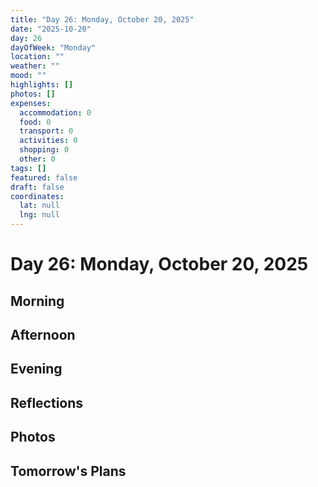 ```yaml
---
title: "Day 26: Monday, October 20, 2025"
date: "2025-10-20"
day: 26
dayOfWeek: "Monday"
location: ""
weather: ""
mood: ""
highlights: []
photos: []
expenses:
  accommodation: 0
  food: 0
  transport: 0
  activities: 0
  shopping: 0
  other: 0
tags: []
featured: false
draft: false
coordinates:
  lat: null
  lng: null
---
```


# Day 26: Monday, October 20, 2025

## Morning

## Afternoon

## Evening

## Reflections

## Photos

## Tomorrow's Plans
